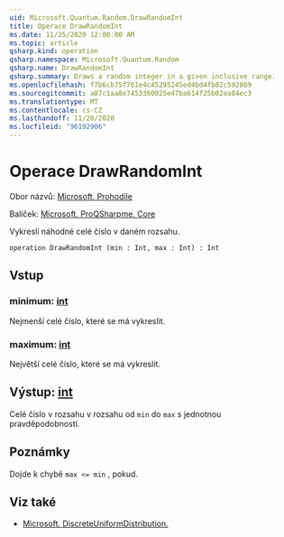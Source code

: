 ```yaml
---
uid: Microsoft.Quantum.Random.DrawRandomInt
title: Operace DrawRandomInt
ms.date: 11/25/2020 12:00:00 AM
ms.topic: article
qsharp.kind: operation
qsharp.namespace: Microsoft.Quantum.Random
qsharp.name: DrawRandomInt
qsharp.summary: Draws a random integer in a given inclusive range.
ms.openlocfilehash: f7b6cb75f761e4c45295245ed4bd4fb82c592809
ms.sourcegitcommit: a87c1aa8e7453360025e47ba614f25b02ea84ec3
ms.translationtype: MT
ms.contentlocale: cs-CZ
ms.lasthandoff: 11/26/2020
ms.locfileid: "96192906"
---
```

# <a name="drawrandomint-operation"></a>Operace DrawRandomInt

Obor názvů: [Microsoft. Prohodile](xref:Microsoft.Quantum.Random)

Balíček: [Microsoft. ProQSharpme. Core](https://nuget.org/packages/Microsoft.Quantum.QSharp.Core)


Vykreslí náhodné celé číslo v daném rozsahu.

```qsharp
operation DrawRandomInt (min : Int, max : Int) : Int
```


## <a name="input"></a>Vstup

### <a name="min--int"></a>minimum: [int](xref:microsoft.quantum.lang-ref.int)

Nejmenší celé číslo, které se má vykreslit.


### <a name="max--int"></a>maximum: [int](xref:microsoft.quantum.lang-ref.int)

Největší celé číslo, které se má vykreslit.



## <a name="output--int"></a>Výstup: [int](xref:microsoft.quantum.lang-ref.int)

Celé číslo v rozsahu v rozsahu od `min` do `max` s jednotnou pravděpodobností.

## <a name="remarks"></a>Poznámky

Dojde k chybě `max <= min` , pokud.

## <a name="see-also"></a>Viz také

- [Microsoft. DiscreteUniformDistribution.](xref:Microsoft.Quantum.DiscreteUniformDistribution)